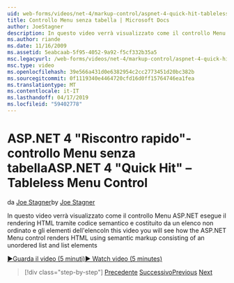 ```yaml
---
uid: web-forms/videos/net-4/markup-control/aspnet-4-quick-hit-tableless-menu-control
title: Controllo Menu senza tabella | Microsoft Docs
author: JoeStagner
description: In questo video verrà visualizzato come il controllo Menu ASP.NET esegue il rendering HTML tramite codice semantico e costituito da un elenco non ordinato e gli elementi dell'elenco
ms.author: riande
ms.date: 11/16/2009
ms.assetid: 5eabcaab-5f95-4052-9a92-f5cf332b35a5
msc.legacyurl: /web-forms/videos/net-4/markup-control/aspnet-4-quick-hit-tableless-menu-control
msc.type: video
ms.openlocfilehash: 39e566a431d0e6382954c2cc2773451d20bc382b
ms.sourcegitcommit: 0f1119340e4464720cfd16d0ff15764746ea1fea
ms.translationtype: MT
ms.contentlocale: it-IT
ms.lasthandoff: 04/17/2019
ms.locfileid: "59402778"
---
```

# <a name="aspnet-4-quick-hit--tableless-menu-control"></a><span data-ttu-id="ddab8-103">ASP.NET 4 "Riscontro rapido"-controllo Menu senza tabella</span><span class="sxs-lookup"><span data-stu-id="ddab8-103">ASP.NET 4 "Quick Hit" – Tableless Menu Control</span></span>

<span data-ttu-id="ddab8-104">da [Joe Stagner](https://github.com/JoeStagner)</span><span class="sxs-lookup"><span data-stu-id="ddab8-104">by [Joe Stagner](https://github.com/JoeStagner)</span></span>

<span data-ttu-id="ddab8-105">In questo video verrà visualizzato come il controllo Menu ASP.NET esegue il rendering HTML tramite codice semantico e costituito da un elenco non ordinato e gli elementi dell'elenco</span><span class="sxs-lookup"><span data-stu-id="ddab8-105">In this video you will see how the ASP.NET Menu control renders HTML using semantic markup consisting of an unordered list and list elements</span></span> 

[<span data-ttu-id="ddab8-106">&#9654;Guarda il video (5 minuti)</span><span class="sxs-lookup"><span data-stu-id="ddab8-106">&#9654; Watch video (5 minutes)</span></span>](https://channel9.msdn.com/Blogs/ASP-NET-Site-Videos/aspnet-4-quick-hit-tableless-menu-control)

> [!div class="step-by-step"]
> <span data-ttu-id="ddab8-107">[Precedente](aspnet-4-quick-hit-table-free-templated-controls.md)
> [Successivo](aspnet-4-quick-hit-hidden-field-divs.md)</span><span class="sxs-lookup"><span data-stu-id="ddab8-107">[Previous](aspnet-4-quick-hit-table-free-templated-controls.md)
[Next](aspnet-4-quick-hit-hidden-field-divs.md)</span></span>
